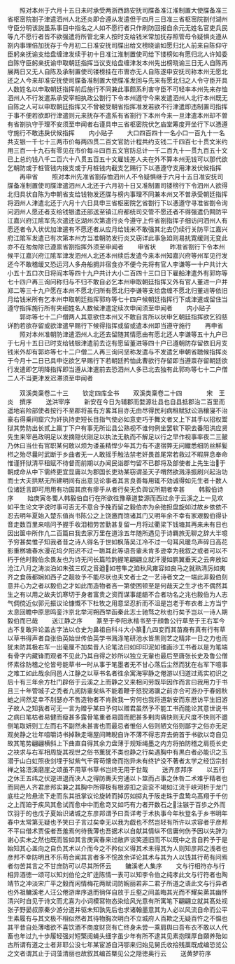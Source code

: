 <!-- { "loadSidebar": true } -->
　　照对本州于六月十五日未时承受两浙西路安抚司牒备准江淮制置大使牒备准三省枢宻院劄子津遣泗州人北还炎即合遵从发遣但于四月三日准三省枢宻院劄付湖州守臣分明该説虽系事目中指名之人如不愿行者只作刷防回报自余元无姓名官吏兵民等凢不愿行者皆不欲强遣将所管北来人按时支给钱米常加抚存照管毋令疑惧炎遵从劄内事理倍加抚存于今月初二日准安抚司牒出给文榜晓谕如愿归北人前来自陈仰守臣躬亲抚谕支给盘缠津发续于初十日准江淮制置使司给下镂榜如有愿归北人许知委自陈守臣躬亲抚谕申取朝廷指挥当议支给盘缠津发本州先出榜晓谕三日无人自陈再展两日又无人自陈及承制置使司镂榜挂在市曺亦无人自陈遂申安抚司称本州无愿北还之人今来却准安抚使司牒备准制置大使牒准发回与先来有愿北归之人令守臣开具人数姓名以申取朝廷指挥前后施行不同兼此事颇系利害守臣不可轻率本州先来存恤泗州人不行发遣系承受宰相执政公劄行下令本州遵守今来发遣泗州人北行本州既无自陈之人可以申取朝廷指挥又不曾被受朝省指挥准发若欲不行津遣即违制置司指挥于事不便若欲即行津遣则元来抚存不遣系有省劄行下本州今来一旦津遣本州却不曽有省劄执守于理不安须至申闻者右谨具申三省枢密院伏乞庙堂筹度开坐行下以慿遵守施行不敢违戾伏候指挥
　　内小贴子
　　大口四百四十一名小口一百九十一名共支银一千七十三两市价每两四贯二百文官防计程共约支钱二千四百七十贯文米约用三百一十九石有零见在市价每斗四百五文官防总计一千二百九十一贯九百五十文已上总约钱八千二百六十八贯五百五十文雇钱差人夫在外不算本州无钱可以那代欲乞朝防或于桩管钱内拨支或于月桩钱内截支乞赐行下以慿遵守支用津发伏候指挥
　　再申省
　　照对本州先准省劄存恤泗州人不令疑惧继于六月十五日准安抚司牒备准制置使司牒津遣泗州人北还于六月初十日又准制置司镂榜行下令泗州人欲得北归具状自陈为申朝省支给钱物发还牒与榜内事理不同兼本州又不曽承受朝廷指挥将泗州人津遣北还于六月十六日具申三省枢密院乞省劄行下以慿遵守寻准省劄令询问泗州人愿还者支给钱银遣还部送至镇江府都统司交管不愿还者不得强遣仍闗防平江嘉兴府江隂军先次遣还讫湖州次第遣行炎今遵守上件省劄指挥子细访问泗州人有愿还者令入状优加津遣有不愿还者从应月给钱米不敢强其北去仍续行关防平江嘉兴府江隂军发遣已有次第本州方当准朝防发行炎又窃详此事急廹则易扰寛缓则无变此亦不在匆匆除已遵禀省劄指挥外须至申闻者
　　申省状
　　昨准省劄行下令本州候平江嘉兴府江隂军津发泗州人北还本州续后发遣今来本州知嘉兴府等州军见行发还今不敢稽缓又恐运河人多舟船拥并宿食亦不便今先将有官人李谦等一十户共计大小五十五口次日将阎本等四十九户共计大小二百四十三口日下雇船津遣外有郭珎等七十四户再三询问称归与不归不敢自必乞本州申取朝廷指挥又外有官人董进一户并郑二等三十九户愿在本州不愿北归所有愿北归李谦等支给盘缠不愿北归董进等依旧月给钱米所有乞本州申取朝廷指挥郭珎等七十四户候朝廷指挥行下或津遣或留住当遵守指挥施行所有夹细姓名人数候津遣定续次申闻须至申闻者
　　内小贴子
　　郭珎等七十二户僧两人其意欲住本州又不敢自言所以状申乞朝廷指挥欲乞钧慈详酌若欲存留或欲津遣早赐行下候得指挥或留或遣本州即当遵守施行
　　再申省
　　照对本州准朝防津遣泗州人北还去留随其情愿由有愿北还人李谦等五十九户已于七月十五日已时支给钱银津遣前去讫有愿留董进等四十户已遵朝防存留依旧月支钱米外却有郭珎等七十二户僧二人再三询问坚称发遣与不发遣乞申朝省聴候指挥炎于今月十二日已具申讫欲乞早赐行下若朝廷矜恤此曹欲行存留即当遵禀存留朝廷欲行发遣即乞明降指挥即当遵从津遣前去恐泗州人多已北去独有此郭珎等七十二户僧二人不当更津发迟滞须至申闻者











　　双溪类稾卷二十三
　　钦定四库全书
　　双溪类稾卷二十四　　　　宋　王炎　撰序
　　送洪宰序
　　新安在今日为辅郡而婺源壮县也自县抵郡治二百里而遥地岩险部使者按行不至郡将虽有方畧耳目亦无由尽得民利病租赋狱讼浩穰寖不治豪右得乗间窟穴为奸执持吏短长目指气使必如意吏巧于舞文者又上下其手以招权鬻狱其势防出长贰上羸丁下户有事无所讼县公熟视不谁何例坐罢软下职去番阳洪应贤先生来宰邑政明足以发摘隠伏刚足以执法无骫而不解足以行之早作视事率夜二三皷乃休曰当仕有官职某何敢以烦为诿虽精悍少年其力有不逮宿弊无问纎悉细防丝觧髪栉之殆尽曩时武断于乡曲者无一人敢摇手触法禁老奸畏首尾常若救过不暇屏息奉命惟谨犴狱清平租赋不待督而前期以办闻民诣郡匄留不已郡将及部使者上先生治于朝成命从中下需终更宜显庸以为郡国长吏劝某窃谓圣天子喟然欲溅涤振刷兴起治功而士大夫拱黙无所建明间有出意见论事者其言良善每用辄不効诚得如先生者十数人位诸廷言即可用用有功国其庶有瘳乎从者行矣无负舆议所期者幸甚
　　韩毅伯诗序
　　始庚寅冬蜀人韩毅伯自行在所欲徃豫章道婺源而西过余于云溪之上一见欢如平生论文字说时事可否无不意合予挽而留之毅伯亦为余弛担盘旋如过故乡依依不忍去明年夏始入楚东值尚书陈公之上饶邀而馆诸其门又明年余不幸有家艰毅伯得讣音走数百里来唁问予握手收泪相劳苦勤甚复留一月将过衢梁下钱塘其再来未有日也因出箧中所作凢二百篇曰我去家万里在道涂五年随所遇见于诗羇旅无聊之辞大半噫予穷甚矣惟子知我者昔之诗人得名于世如枫落吴江冷不过一句耳风暖鸟声碎日高花影重桞塘春水漫花坞夕阳迟不过一聮耳此等语吾軰未肯多逊幸为我叙之或者可以不朽于他时毅伯余畏友也为诗无问长篇险韵握笔翩翩立就汗漫如鹏翼垂天之云奔放如沧江八月之涛淡泊如朱弦三叹之音遒如苍隼之廹秋风雍容如良马之就熟清厉如夷齐之食薇都娴如西子之靓妆予不能尽状也夫文者士之一艺诗者文之一端此非毅伯刻意并心为之者以毅伯之才如此而造物者吝一第使困顿至是何哉天之生才也不偶然其生之有以用之故夫饥寒切于身者富贵之资而谋事龃龉不合者功名之兆也毅伯为人志气倜傥近似郭元振议论慷慨不下杜牧之用意坚忍折而不沮是岂老于布衣者上方当宁太息回瞻中原思鸣銮汴京北举河朔西举函秦此志士驰骛之秋也行矣予岂以一诗人期毅伯而已哉
　　送江静之序
　　篆至于李阳氷楷书至于顔鲁公行草至于王右军今古不复敢异论盖古字法以仓史为鼻祖自科斗大小篆凢四变而其苗裔有真有行有草以草书得声者自张伯英始世传伯英学书溅涤笔研池水皆黒则艺之精非一日之力也而犹未防其极右军一出毫厘不加矣昔人论笔法曰如印印泥如锥画沙工书者以是为笔端有骨字内藏锋而观者不见此乃其自得之妙所以独立无軰也最后至唐张长史及鲁公僧怀素徐防稽之伦皆号能草书一时从事于笔墨者无不甘心落后尘然而犹在右军下噫事之难工如此哉余同邑人江静之以草书名者徃余寓海寜静之倦游以归道过焉实初识之后十有三年余方杜门辟俗于云溪之上而静之又来相问劳既毕因作而言曰我用力于书且三十年管城子之秃者凢阅防軰矣纵不能着鞭于怒猊渇骥之前亦合可游刅于春蚓秋虵之间然足幸不刖瑟亦不售造物者不肯赦我一穷何也我将道新安而东厯访平生旧游子故人之知我者可无一言为赠乎某曰予何以赠君虽然予不能工书而能论其意世说书之病曰笔枯者易健而瘦甚多露骨笔重者易圆而肥甚多剰肉痛快则无尺度不快则不遒侧笔取妍则工左而右不副然未甚害也而最忌者惟俗人俗则陋文俗则鄙字之俗亦无足观矣静之壮年咀嚼诗书掉鞅走塲屋间睥睨自许不薄不得志弃去俯首于书欲以竒自见故其笔势翩翩横斜上下曲直自得其余力盘薄于规矩绳墨之内方将拍防稽之肩揽长史之袂求与右军相周旋其视世之俗书薫犹不类也静之行矣遇胸中有黒白者必能识之玉潜于山白虹照夜剑埋于狱紫气干霄苟懐竒而抱异未有终铲没不著者太学之经岱宗封禅之铭浯溪磨崖之颂虽不用草书草书岂终无用于世哉
　　送齐彦邦序
　　以五行之休王五纬之伏逆进退而决人之得防夀夭穷通以卜筮而占事之休咎二术难乎精者也而同邑人齐君彦邦实兼之其胸中所得极有根源扣之衮衮不竭如江流于峡河析于龙门底柱之险悬流下走而东其扺掌议论旋转而掉厉如掷丸于阪走珠于盘鸷鸟髙翔于千仞之上而廹于疾风其愈试而愈中中而愈竒又如巧有力者开数石之注镞于百歩之外而饮羽于的也戊子夏始识诸城之东彦邦谓予曰吾详考于术执事今年秋登名于乡书明年春中太常第无疑也予笑曰子言过矣幸无以我为戯也不然岂轻有所许以求容者乎彦邦不平曰借术贾佞者吾羞焉何待我薄也吾据术以自献其情纵不信庸何伤予因以失辞为谢心实未之然也既而皆如其言庚寅春来过敝庐谈笑道旧而不以既中之言自矜予于是始知其心盖向之自负其术以介而今之不矜似义得其术未得其为人则知彦邦之浅者也彦邦不幸防明且不乐苟合闻其言者多不恱故余详论其术与其为人以饯其行苟有问焉者勿苦其言之不甘庶防可以尽其所怀云
　　鳙溪老人集序
　　文与行相符亦与行相异酒徳一颂可以知刘伯伦之旷逹陈情一表可以知李令伯之纯孝此文与行符者也陶靖节之冲淡宋广平之毅而闲情梅花两赋词防婉丽若非二君子所道之语此文与行异者也外祖鳙溪老人汪公倦游庠序退而徜佯自放于丘壑之间盖晦其光而不耀矣苐其幽怀清兴时自见于诗文而尤喜为小词模冩物态染绘风光意有所寓笔下翩翩立就其髙处视张子野晏叔原秦少游分道并驱未知孰先后也求诸翰墨意其为人必以风流自命而公平生素履有与其文极不相似然者其待物胸次明白不立城府人百欺之无疑百忤之不愠也其平昔自处薄嗜欲不喜饮酒不商度财货有亡终身未尝一乘肩舆曰吾布衣不敢以人代畜也年过九十歩履轻强对短檠阅蝇头细字虽少年有所不逮其见素抱璞厚自頥养殆如古所谓有道之士者非耶公没七年某宦游自沔鄂来归始见舅氏收拾残藁既成编恐览公之文者谓其止于词藻清丽也故叙其编首槩见公之隠徳奥行云
　　送黄梦符序
